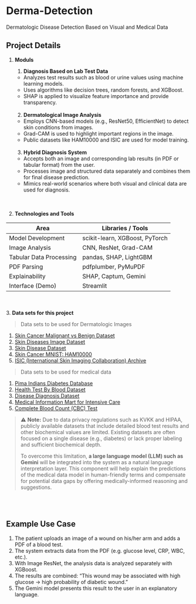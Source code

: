 # Derma-Detection
Dermatologic Disease Detection Based on Visual and Medical Data

## Project Details
1. <b>Moduls</b>
    1. <b>Diagnosis Based on Lab Test Data</b>
    - Analyzes test results such as blood or urine values using machine learning models.
    - Uses algorithms like decision trees, random forests, and XGBoost.
    - SHAP is applied to visualize feature importance and provide transparency.<br><br>

    2. <b>Dermatological Image Analysis</b>
    - Employs CNN-based models (e.g., ResNet50, EfficientNet) to detect skin conditions from images.
    - Grad-CAM is used to highlight important regions in the image.
    - Public datasets like HAM10000 and ISIC are used for model training.<br><br>

    3. <b>Hybrid Diagnosis System</b>
    - Accepts both an image and corresponding lab results (in PDF or tabular format) from the user.
    - Processes image and structured data separately and combines them for final disease prediction.
    - Mimics real-world scenarios where both visual and clinical data are used for diagnosis.<br><br><br>

2. <b>Technologies and Tools</b>

| Area                       | Libraries / Tools                  |
|----------------------------|------------------------------------|
| Model Development          | scikit-learn, XGBoost, PyTorch     |
| Image Analysis             | CNN, ResNet, Grad-CAM              |
| Tabular Data Processing    | pandas, SHAP, LightGBM             |
| PDF Parsing                | pdfplumber, PyMuPDF                |
| Explainability             | SHAP, Captum, Gemini               |
| Interface (Demo)           | Streamlit                          |

<br><br>3. <b>Data sets for this project</b>
> Data sets to be used for Dermatologic Images
1. [Skin Cancer Malignant vs Benign Dataset](https://www.kaggle.com/datasets/fanconic/skin-cancer-malignant-vs-benign)
2. [Skin Diseases Image Dataset](https://www.kaggle.com/datasets/ismailpromus/skin-diseases-image-dataset)
3. [Skin Disease Dataset](https://www.kaggle.com/datasets/pacificrm/skindiseasedataset/data)
4. [Skin Cancer MNIST: HAM10000](https://www.kaggle.com/datasets/kmader/skin-cancer-mnist-ham10000)
5. [ISIC (International Skin Imaging Collaboration) Archive](https://www.isic-archive.com/collections)

> Data sets to be used for medical data
1. [Pima Indians Diabetes Database](https://www.kaggle.com/datasets/uciml/pima-indians-diabetes-database)
2. [Health Test By Blood Dataset](https://www.kaggle.com/datasets/simaanjali/diabetes-classification-dataset)
3. [Disease Diagnosis Dataset](https://www.kaggle.com/datasets/s3programmer/disease-diagnosis-dataset)
4. [Medical Information Mart for Intensive Care](https://mimic.mit.edu)
5. [Complete Blood Count (CBC) Test](https://www.kaggle.com/datasets/ahmedelsayedtaha/complete-blood-count-cbc-test)

> ⚠️ **Note:** Due to data privacy regulations such as KVKK and HIPAA, publicly available datasets that include detailed blood test results and other biochemical values are limited. Existing datasets are often focused on a single disease (e.g., diabetes) or lack proper labeling and sufficient biochemical depth.  
>
> To overcome this limitation, **a large language model (LLM) such as Gemini** will be integrated into the system as a natural language interpretation layer. This component will help explain the predictions of the medical data model in human-friendly terms and compensate for potential data gaps by offering medically-informed reasoning and suggestions.

## <br><br>Example Use Case
1. The patient uploads an image of a wound on his/her arm and adds a PDF of a blood test.
2. The system extracts data from the PDF (e.g. glucose level, CRP, WBC, etc.).
3. With Image ResNet, the analysis data is analyzed separately with XGBoost.
4. The results are combined: “This wound may be associated with high glucose → high probability of diabetic wound.”
5. The Gemini model presents this result to the user in an explanatory language.